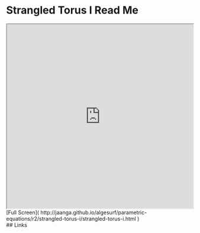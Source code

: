 Strangled Torus I Read Me
===

<iframe src='http://jaanga.github.io/algesurf/parametric-equations/r2/strangled-torus-i/strangled-torus-i.html' width=100% height=500px >
There is an `iframe` here. It is not visible when viewed on github.com/algesurf. To view, please see 'Project Links' below.
</iframe>
[Full Screen]( http://jaanga.github.io/algesurf/parametric-equations/r2/strangled-torus-i/strangled-torus-i.html )
<br>
## Links 
<http://www.3d-meier.de/tut3/Seite137.html>  
